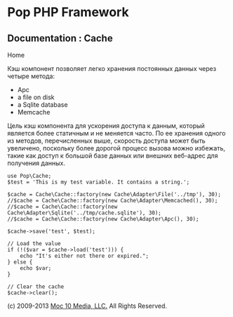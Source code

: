 Pop PHP Framework
=================

Documentation : Cache
---------------------

Home

Кэш компонент позволяет легко хранения постоянных данных через четыре
метода:

-   Apc
-   a file on disk
-   a Sqlite database
-   Memcache

Цель кэш компонента для ускорения доступа к данным, который является
более статичным и не меняется часто. По ее хранения одного из методов,
перечисленных выше, скорость доступа может быть увеличено, поскольку
более дорогой процесс вызова можно избежать, такие как доступ к большой
базе данных или внешних веб-адрес для получения данных.

    use Pop\Cache;
    $test = 'This is my test variable. It contains a string.';

    $cache = Cache\Cache::factory(new Cache\Adapter\File('../tmp'), 30);
    //$cache = Cache\Cache::factory(new Cache\Adapter\Memcached(), 30);
    //$cache = Cache\Cache::factory(new Cache\Adapter\Sqlite('../tmp/cache.sqlite'), 30);
    //$cache = Cache\Cache::factory(new Cache\Adapter\Apc(), 30);

    $cache->save('test', $test);

    // Load the value
    if (!($var = $cache->load('test'))) {
        echo "It's either not there or expired.";
    } else {
        echo $var;
    }

    // Clear the cache
    $cache->clear();

\(c) 2009-2013 [Moc 10 Media, LLC.](http://www.moc10media.com) All
Rights Reserved.
